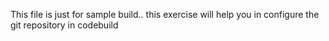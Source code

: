 This file is just for sample build.. this exercise will help you in configure the git repository in codebuild
